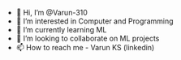 - 👋 Hi, I’m @Varun-310
- 👀 I’m interested in Computer and Programming
- 🌱 I’m currently learning ML
- 💞️ I’m looking to collaborate on ML projects
- 📫 How to reach me - Varun KS (linkedin)
